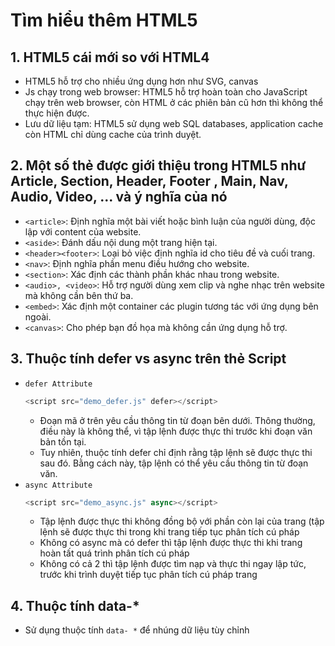 # Tìm hiểu thêm HTML5
## 1. HTML5 cái mới so với HTML4
   - HTML5 hỗ trợ cho nhiều ứng dụng hơn như SVG, canvas
   - Js chạy trong web browser: HTML5 hỗ trợ hoàn toàn cho JavaScript chạy trên web browser, còn HTML ở các phiên bản cũ hơn thì không thể thực hiện được.
   - Lưu dữ liệu tạm: HTML5 sử dụng web SQL databases, application cache còn HTML chỉ dùng cache của trình duyệt.
## 2. Một số thẻ được giới thiệu trong HTML5 như Article, Section, Header, Footer , Main, Nav, Audio, Video, ... và ý nghĩa của nó
   - `<article>`: Định nghĩa một bài viết hoặc bình luận của người dùng, độc lập với content của website.
   - `<aside>`: Đánh dấu nội dung một trang hiện tại.
   - `<header><footer>`: Loại bỏ việc định nghĩa id cho tiêu đề và cuối trang.
   - `<nav>`: Định nghĩa phần menu điều hướng cho website.
   - `<section>`: Xác định các thành phần khác nhau trong website.
   - `<audio>, <video>`: Hỗ trợ người dùng xem clip và nghe nhạc trên website mà không cần bên thứ ba.
   - `<embed>`: Xác định một container các plugin tương tác với ứng dụng bên ngoài.
   - `<canvas>`: Cho phép bạn đồ họa mà không cần ứng dụng hỗ trợ.
## 3. Thuộc tính defer vs async trên thẻ Script
   - `defer Attribute`  
      ```js 
      <script src="demo_defer.js" defer></script>
      ```
      + Đoạn mã ở trên yêu cầu thông tin từ đoạn bên dưới. Thông thường, điều này là không thể, vì tập lệnh được thực thi trước khi đoạn văn bản tồn tại.
      + Tuy nhiên, thuộc tính defer chỉ định rằng tập lệnh sẽ được thực thi sau đó. Bằng cách này, tập lệnh có thể yêu cầu thông tin từ đoạn văn.
   - `async Attribute`
      ```js
      <script src="demo_async.js" async></script>
      ```
      + Tập lệnh được thực thi không đồng bộ với phần còn lại của trang (tập lệnh sẽ được thực thi trong khi trang tiếp tục phân tích cú pháp
      + Không có async mà có defer thì tập lệnh được thực thi khi trang hoàn tất quá trình phân tích cú pháp
      + Không có cả 2 thì tập lệnh được tìm nạp và thực thi ngay lập tức, trước khi trình duyệt tiếp tục phân tích cú pháp trang
## 4. Thuộc tính data-*
   + Sử dụng thuộc tính `data- *` để nhúng dữ liệu tùy chỉnh
